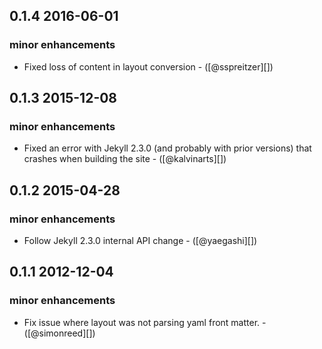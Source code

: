 ## 0.1.4 2016-06-01
### minor enhancements
  * Fixed loss of content in layout conversion - ([@sspreitzer][])

## 0.1.3 2015-12-08
### minor enhancements
  * Fixed an error with Jekyll 2.3.0 (and probably with prior versions) that crashes when building the site - ([@kalvinarts][])

## 0.1.2 2015-04-28
### minor enhancements
  * Follow Jekyll 2.3.0 internal API change - ([@yaegashi][])

## 0.1.1 2012-12-04
### minor enhancements
  * Fix issue where layout was not parsing yaml front matter. - ([@simonreed][])
